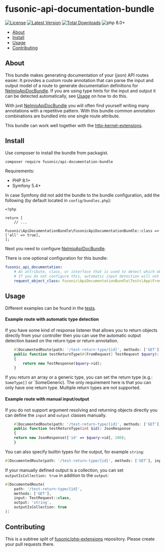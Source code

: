 # fusonic-api-documentation-bundle

[![License](https://img.shields.io/packagist/l/fusonic/api-documentation-bundle?color=blue)](https://github.com/fusonic/php-api-documentation-bundle/blob/master/LICENSE)
[![Latest Version](https://img.shields.io/github/tag/fusonic/php-api-documentation-bundle.svg?color=blue)](https://github.com/fusonic/php-api-documentation-bundle/releases)
[![Total Downloads](https://img.shields.io/packagist/dt/fusonic/api-documentation-bundle.svg?color=blue)](https://packagist.org/packages/fusonic/api-documentation-bundle)
![php 8.0+](https://img.shields.io/badge/php-min%208.0-blue.svg)

* [About](#about)
* [Install](#install)
* [Usage](#usage)
* [Contributing](#contributing)

## About

This bundle makes generating documentation of your (json) API routes easier. It provides a custom route annotation that
can parse the input and output model of a route to generate documentation definitions for
[NelmioApiDocBundle](https://symfony.com/bundles/NelmioApiDocBundle/current/index.html). If you are using
type hints for the input and output it can be detected automatically, see [Usage](#Usage) on how to do this.

With just [NelmioApiDocBundle](https://symfony.com/bundles/NelmioApiDocBundle/current/index.html) you will often find yourself
writing many annotations with a repetitive pattern. With this bundle common annotation combinations are bundled into one
single route attribute.

This bundle can work well together with
the [http-kernel-extensions](https://github.com/fusonic/php-http-kernel-extensions).

## Install

Use composer to install the bundle from packagist.

```bash
composer require fusonic/api-documentation-bundle
```

Requirements:

- PHP 8.1+
- Symfony 5.4+

In case Symfony did not add the bundle to the bundle configuration, add the following (by default located
in `config/bundles.php`):

```
<?php

return [
    // ...
    Fusonic\ApiDocumentationBundle\FusonicApiDocumentationBundle::class => ['all' => true],
];
```

Next you need to configure [NelmioApiDocBundle](https://symfony.com/bundles/NelmioApiDocBundle/current/index.html).

There is one optional configuration for this bundle:

```yaml
fusonic_api_documentation:
    # An attribute, class, or interface that is used to detect which object to parse the "input" model from.
    # If you do not configure this, automatic input detection will not work.
    request_object_class: Fusonic\ApiDocumentationBundle\Tests\App\FromRequest
```

## Usage

Different examples can be found in the [tests](./tests/App/Controller/TestController.php).

#### Example route with automatic type detection

If you have some kind of response listener that allows you to return objects directly from your controller then you
can use the automatic output detection based on the return type or return annotation.

```php
    #[DocumentedRoute(path: '/test-return-type/{id}', methods: ['GET'])]
    public function testReturnType(#[FromRequest] TestRequest $query): TestResponse
    {
        return new TestResponse($query->id);
    }
```

If you return an array or a generic type, you can set the return type (e.g.: `SomeType[]` or `SomeGeneric<SomeType>).
The only requirement here is that you can only have one return type. Multiple return types are not supported.

#### Example route with manual input/output

If you do not support argument resolving and returning objects directly you can define the `input` and `output`
classes manually.

```php
    #[DocumentedRoute(path: '/test-return-type/{id}', methods: ['GET'], input: TestRequest::class, output: TestResponse::class)]
    public function testReturnType(int $id): JsonResponse
    {
    return new JsonResponse(['id' => $query->id], 200);
    }
```

You can also specify builtin types for the output, for example `string`:

```php
#[DocumentedRoute(path: '/test-return-type/{id}', methods: ['GET'], input: TestRequest::class, output: 'string')]
```

If your manually defined output is a collection, you can set `outputIsCollection: true` in addition to the `output`:

```php
#[DocumentedRoute(
    path: '/test-return-type/{id}',
    methods: ['GET'],
    input: TestRequest::class,
    output: 'string',
    outputIsCollection: true
)]
```

## Contributing

This is a subtree split of [fusonic/php-extensions](https://github.com/fusonic/php-extensions) repository. Please create
your pull requests there.
